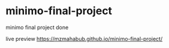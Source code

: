 # minimo-final-project
minimo final project done

live preview https://mzmahabub.github.io/minimo-final-project/
